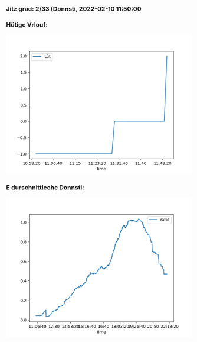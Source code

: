 ### Jitz grad: 2/33 (Donnsti, 2022-02-10 11:50:00

### Hütige Vrlouf:
![Graph](Today.png)

### E durschnittleche Donnsti:
![Graph](Donnsti.png)